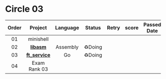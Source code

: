 # Circle 03

| Order |             Project             | Language | Status | Retry | score | Passed Date |
| :---: | :-----------------------------: | :------: | :----: | :---: | :---: | :---------: |
|  01   |            minishell            |          |        |       |       |             |
|  02   |     **[libasm](./libasm)**      | Assembly | ♻️Doing |       |       |             |
|  03   | **[ft_service](./ft_services)** |    Go    | ♻️Doing |       |       |             |
|  04   |          Exam Rank 03           |          |        |       |       |             |

